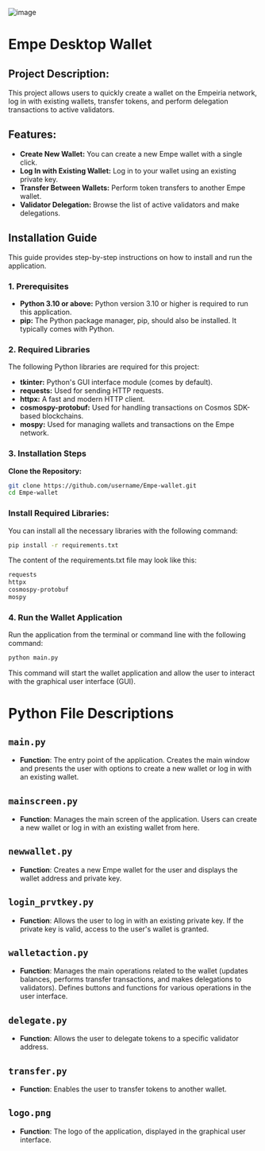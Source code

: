 ![image](https://github.com/user-attachments/assets/979be605-4705-4b8c-942b-62a9de7c20cc)



# Empe Desktop Wallet

## Project Description:

This project allows users to quickly create a wallet on the Empeiria network, log in with existing wallets, transfer tokens, and perform delegation transactions to active validators.

## Features:

- **Create New Wallet:** You can create a new Empe wallet with a single click.
- **Log In with Existing Wallet:** Log in to your wallet using an existing private key.
- **Transfer Between Wallets:** Perform token transfers to another Empe wallet.
- **Validator Delegation:** Browse the list of active validators and make delegations.

## Installation Guide

This guide provides step-by-step instructions on how to install and run the application.

### 1. Prerequisites

- **Python 3.10 or above:** Python version 3.10 or higher is required to run this application.
- **pip:** The Python package manager, pip, should also be installed. It typically comes with Python.

### 2. Required Libraries

The following Python libraries are required for this project:

- **tkinter:** Python's GUI interface module (comes by default).
- **requests:** Used for sending HTTP requests.
- **httpx:** A fast and modern HTTP client.
- **cosmospy-protobuf:** Used for handling transactions on Cosmos SDK-based blockchains.
- **mospy:** Used for managing wallets and transactions on the Empe network.

### 3. Installation Steps

**Clone the Repository:**

```bash
git clone https://github.com/username/Empe-wallet.git
cd Empe-wallet
```
### Install Required Libraries:

You can install all the necessary libraries with the following command:

```bash
pip install -r requirements.txt

```
The content of the requirements.txt file may look like this:

```bash
requests
httpx
cosmospy-protobuf
mospy


```
### 4. Run the Wallet Application
Run the application from the terminal or command line with the following command:

```bash
python main.py

```
This command will start the wallet application and allow the user to interact with the graphical user interface (GUI).

# Python File Descriptions

## `main.py`
- **Function**: The entry point of the application. Creates the main window and presents the user with options to create a new wallet or log in with an existing wallet.

## `mainscreen.py`
- **Function**: Manages the main screen of the application. Users can create a new wallet or log in with an existing wallet from here.

## `newwallet.py`
- **Function**: Creates a new Empe wallet for the user and displays the wallet address and private key.

## `login_prvtkey.py`
- **Function**: Allows the user to log in with an existing private key. If the private key is valid, access to the user's wallet is granted.

## `walletaction.py`
- **Function**: Manages the main operations related to the wallet (updates balances, performs transfer transactions, and makes delegations to validators). Defines buttons and functions for various operations in the user interface.

## `delegate.py`
- **Function**: Allows the user to delegate tokens to a specific validator address.

## `transfer.py`
- **Function**: Enables the user to transfer tokens to another wallet.

## `logo.png`
- **Function**: The logo of the application, displayed in the graphical user interface.
